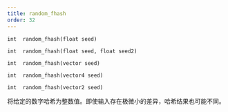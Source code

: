 ```yaml
---
title: random_fhash
order: 32
---
```

`int  random_fhash(float seed)`

`int  random_fhash(float seed, float seed2)`

`int  random_fhash(vector seed)`

`int  random_fhash(vector4 seed)`

`int  random_fhash(vector2 seed)`

将给定的数字哈希为整数值。即使输入存在极微小的差异，哈希结果也可能不同。
